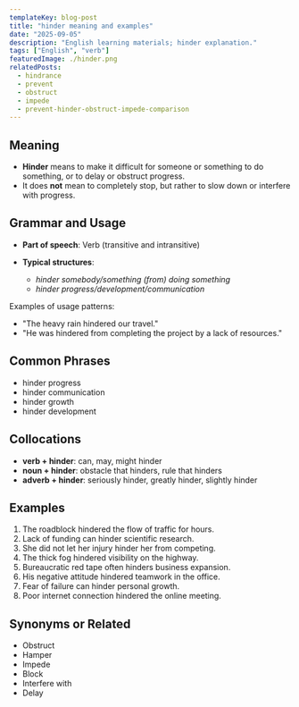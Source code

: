 ```yaml
---
templateKey: blog-post
title: "hinder meaning and examples"
date: "2025-09-05"
description: "English learning materials; hinder explanation."
tags: ["English", "verb"]
featuredImage: ./hinder.png
relatedPosts:
  - hindrance
  - prevent
  - obstruct
  - impede
  - prevent-hinder-obstruct-impede-comparison
---
```


## Meaning

- **Hinder** means to make it difficult for someone or something to do something, or to delay or obstruct progress.
- It does **not** mean to completely stop, but rather to slow down or interfere with progress.

## Grammar and Usage

- **Part of speech**: Verb (transitive and intransitive)
- **Typical structures**:

  - _hinder somebody/something (from) doing something_
  - _hinder progress/development/communication_

Examples of usage patterns:

- "The heavy rain hindered our travel."
- "He was hindered from completing the project by a lack of resources."

## Common Phrases

- hinder progress
- hinder communication
- hinder growth
- hinder development

## Collocations

- **verb + hinder**: can, may, might hinder
- **noun + hinder**: obstacle that hinders, rule that hinders
- **adverb + hinder**: seriously hinder, greatly hinder, slightly hinder

## Examples

1. The roadblock hindered the flow of traffic for hours.
2. Lack of funding can hinder scientific research.
3. She did not let her injury hinder her from competing.
4. The thick fog hindered visibility on the highway.
5. Bureaucratic red tape often hinders business expansion.
6. His negative attitude hindered teamwork in the office.
7. Fear of failure can hinder personal growth.
8. Poor internet connection hindered the online meeting.

## Synonyms or Related

- Obstruct
- Hamper
- Impede
- Block
- Interfere with
- Delay
